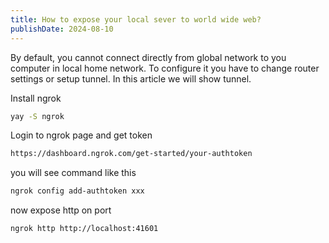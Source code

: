 ```yaml
---
title: How to expose your local sever to world wide web?
publishDate: 2024-08-10
---
```

By default, you cannot connect directly from global network to you computer in local home network. To configure it you have to change router settings or setup tunnel. In this article we will show tunnel.

Install ngrok

```bash
yay -S ngrok
```

Login to ngrok page and get token

```bash
https://dashboard.ngrok.com/get-started/your-authtoken
```

you will see command like this

```bash
ngrok config add-authtoken xxx
```

now expose http on port

```bash
ngrok http http://localhost:41601
```